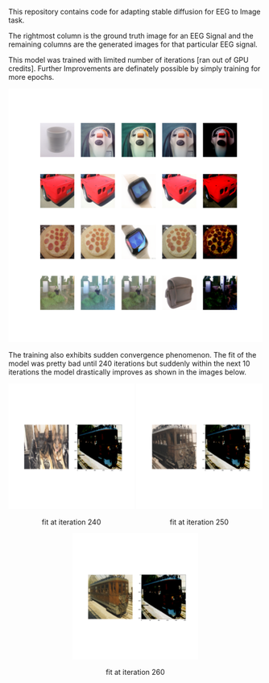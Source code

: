 This repository contains code for adapting stable diffusion for EEG to Image task.

The rightmost column is the ground truth image for an EEG Signal and the remaining columns are the generated images for that particular EEG signal.

This model was trained with limited number of iterations [ran out of GPU credits]. Further Improvements are definately possible by simply training for more epochs.

![](image_570.png)

The training also exhibits sudden convergence phenomenon. The fit of the model was pretty bad until 240 iterations but suddenly within the next 10 iterations the model drastically improves as shown in the images below.

<div align="center">
  <div style="display: inline-block; text-align: center;">
    <img src="image_240.png" alt="fit at iteration 240" width="250" />
    <p>fit at iteration 240</p>
  </div>
  <div style="display: inline-block; text-align: center;">
    <img src="image_250.png" alt="fit at iteration 250" width="250" />
    <p>fit at iteration 250</p>
  </div>
  <div style="display: inline-block; text-align: center;">
    <img src="image_260.png" alt="fit at iteration 260" width="250" />
    <p>fit at iteration 260</p>
  </div>
</div>
